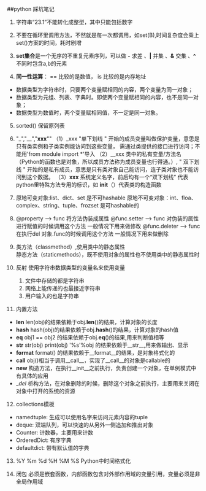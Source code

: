 ##python 踩坑笔记
1. 字符串“23.1”不能转化成整型，其中只能包括数字

2. 不要在循环里调用方法，不然就是每一次都调用，如set(B),时间复杂度会乘上set()方案的时间，耗时剧增

3. **set集合**是一个无序的不重复元素序列，可以做 **-**  求差 、**|** 并集 、**&** 交集 、**^** 不同时包含a,b的元素

4. **同一性运算**：
 == 比较的是数值， is 比较的是内存地址 
 * 数据类型为字符串时，只要两个变量赋相同的内容，两个变量为同一对象；
 * 数据类型为元组、列表、字典时。即使两个变量赋相同的内容，也不是同一对象；
 * 数据类型为数值时，两个变量赋相同值，不一定是同一对象。

5. sorted() 保留原列表

6. "_","__","__xxx__""
（1）_xxx      "单下划线 " 开始的成员变量叫做保护变量，意思是只有类实例和子类实例能访问到这些变量，
需通过类提供的接口进行访问；不能用'from module import *'导入
（2）__xxx 类中的私有变量/方法名 （Python的函数也是对象，所以成员方法称为成员变量也行得通。）,
" 双下划线 " 开始的是私有成员，意思是只有类对象自己能访问，连子类对象也不能访问到这个数据。
（3）__xxx__ 系统定义名字，前后均有一个“双下划线” 代表python里特殊方法专用的标识，如 __init__（）代表类的构造函数

7. 原地可变对象:list、dict、set 是不可hashable 
   原地不可变对象：int、floa、complex、string、tuple、frozset 是可hashable的

8. @property --> func 将方法伪装成属性 
@func.setter --> func 对伪装的属性进行赋值的时候调用这个方法 一般情况下用来做修改 
@func.deleter --> func 在执行del 对象.func的时候调用这个方法 一般情况下用来做删除 

9. 类方法（classmethod）,使用类中的静态属性  
静态方法（staticmethods），既不使用对象的属性也不使用类中的静态属性时

10. 反射  使用字符串数据类型的变量名来使用变量
      1. 文件中存储的都是字符串
      2. 网络上能传递的也最接近字符串 
      3. 用户输入的也是字符串 


11.   内置方法 
- __len__ len(obj)的结果依赖于obj.__len__()的结果，计算对象的长度
- __hash__ hash(obj)的结果依赖于obj.__hash__()的结果，计算对象的hash值
 - __eq__ obj1 == obj2 的结果依赖于obj.__eq__()的结果,用来判断值相等 
 - __str__ str(obj) print(obj) '%s'%obj 的结果依赖于__str__,用来做输出、显示 
 - __format__ format() 的结果依赖于__format__的结果，是对象格式化的 
 - __call__ obj()相当于调用__call__，实现了__call__的对象是callable的 
 - __new__ 构造方法，在执行__init__之前执行，负责创建一个对象，在单例模式中有具体的应用 
- __del_ 析构方法，在对象删除的时候，删除这个对象之前执行，主要用来关闭在对象中打开的系统的资源 

12. collections模板
 - namedtuple: 生成可以使用名字来访问元素内容的tuple
 - deque: 双端队列，可以快速的从另外一侧追加和推出对象 
- Counter: 计数器，主要用来计数
- OrderedDict: 有序字典
- defaultdict: 带有默认值的字典

13. %Y %m %d %H %M %S Python中时间格式化 

14. 闭包 
必须是嵌套函数，内部函数包含对外部作用域的变量引用，变量必须是非全局作用域 





